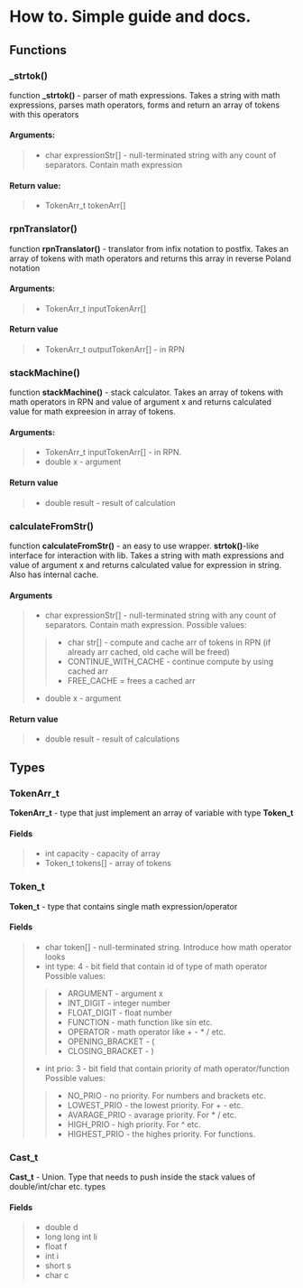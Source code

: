 # How to. Simple guide and docs.
## Functions
### _strtok()
function 	**_strtok()** - parser of math expressions. Takes a string with math expressions, parses  math operators, forms and return an array of tokens with this operators
#### Arguments:
>- char expressionStr[] - null-terminated string with any count of separators. Contain math expression
#### Return value:
>- TokenArr_t tokenArr[] 
### rpnTranslator()
function **rpnTranslator()** - translator from infix notation to postfix. Takes an array of tokens with math operators and returns  this array in reverse Poland notation 
#### Arguments:
>- TokenArr_t inputTokenArr[]
#### Return value
>- TokenArr_t outputTokenArr[] - in RPN
### stackMachine()
function **stackMachine()** - stack calculator. Takes an array of tokens with math operators in RPN and value of argument x and  returns  calculated value for math expreesion in array of tokens.
#### Arguments:
>- TokenArr_t inputTokenArr[] - in RPN. 
>- double x - argument
#### Return value
>- double result - result of calculation
### calculateFromStr()
function **calculateFromStr()** - an easy to use wrapper. **strtok()**-like interface for interaction with lib. Takes a string with math expressions and value of argument x and returns calculated value for expression in string. Also has internal cache. 
#### Arguments
>- char expressionStr[] - null-terminated string with any count of separators. Contain math expression.
> Possible values:
>>- char str[] - compute and cache arr of tokens in RPN (if already arr cached, old cache will be freed)
>>- CONTINUE_WITH_CACHE - continue compute by using cached arr
>>- FREE_CACHE = frees a cached arr
>- double x - argument
#### Return value
>- double result - result of calculations
## Types
### TokenArr_t
**TokenArr_t** - type that just implement an array of variable with type **Token_t**
#### Fields
>- int capacity - capacity of array
>- Token_t tokens[] - array of tokens
### Token_t
**Token_t** - type that contains single math expression/operator
#### Fields
>- char token[] - null-terminated string. Introduce how math operator looks
>- int type: 4 - bit field that contain id of type of math operator
> Possible values:
>>- ARGUMENT - argument x
>>- INT_DIGIT - integer number
>>- FLOAT_DIGIT - float number
>>- FUNCTION - math function like sin etc.
>>- OPERATOR - math operator like + - * / etc.
>>- OPENING_BRACKET - (
>>- CLOSING_BRACKET - )
>- int prio: 3 - bit field that contain priority of math operator/function
> Possible values:
>>- NO_PRIO - no priority. For numbers and brackets etc.
>>- LOWEST_PRIO - the lowest priority. For + - etc.
>>- AVARAGE_PRIO - avarage priority. For * /  etc.
>>- HIGH_PRIO - high priority. For ^ etc.
>>- HIGHEST_PRIO - the highes priority. For functions.
### Cast_t
**Cast_t** - Union. Type that needs to push inside the stack values of double/int/char etc. types
#### Fields
>- double d
>- long long int li
>- float f
>- int i
>- short s
>- char c
